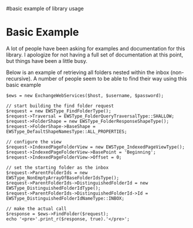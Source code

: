 #basic example of library usage

# Basic Example #

A lot of people have been asking for examples and documentation for this library.  I apologize for not having a full set of documentation at this point, but things have been a little busy.

Below is an example of retrieving all folders nested within the inbox (non-recursive). A number of people seem to be able to find their way using this basic example


```
$ews = new ExchangeWebServices($host, $username, $password);

// start building the find folder request
$request = new EWSType_FindFolderType();
$request->Traversal = EWSType_FolderQueryTraversalType::SHALLOW;
$request->FolderShape = new EWSType_FolderResponseShapeType();
$request->FolderShape->BaseShape = EWSType_DefaultShapeNamesType::ALL_PROPERTIES;

// configure the view
$request->IndexedPageFolderView = new EWSType_IndexedPageViewType();
$request->IndexedPageFolderView->BasePoint = 'Beginning';
$request->IndexedPageFolderView->Offset = 0;

// set the starting folder as the inbox
$request->ParentFolderIds = new EWSType_NonEmptyArrayOfBaseFolderIdsType();
$request->ParentFolderIds->DistinguishedFolderId = new EWSType_DistinguishedFolderIdType();
$request->ParentFolderIds->DistinguishedFolderId->Id = EWSType_DistinguishedFolderIdNameType::INBOX;

// make the actual call
$response = $ews->FindFolder($request);
echo '<pre>'.print_r($response, true).'</pre>';
```